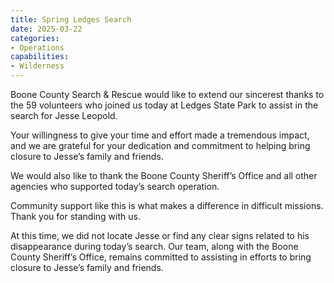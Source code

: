 ```yaml
---
title: Spring Ledges Search
date: 2025-03-22
categories:
- Operations
capabilities:
- Wilderness
---
```


Boone County Search & Rescue would like to extend our sincerest thanks to the 59 volunteers who joined us today at Ledges State Park to assist in the search for Jesse Leopold.

Your willingness to give your time and effort made a tremendous impact, and we are grateful for your dedication and commitment to helping bring closure to Jesse’s family and friends.

We would also like to thank the Boone County Sheriff’s Office and all other agencies who supported today’s search operation.

Community support like this is what makes a difference in difficult missions. Thank you for standing with us.

At this time, we did not locate Jesse or find any clear signs related to his disappearance during today’s search. Our team, along with the Boone County Sheriff’s Office, remains committed to assisting in efforts to bring closure to Jesse’s family and friends.
